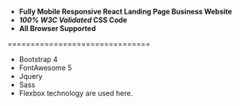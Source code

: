  - **Fully Mobile Responsive React Landing Page Business Website**
 - **_100% W3C Validated_ CSS Code**
 - **All Browser Supported**
 
===============================

- Bootstrap 4
- FontAwesome 5
- Jquery
- Sass
- Flexbox technology are used here.
